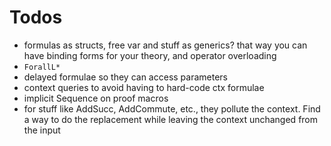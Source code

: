 # Todos

* formulas as structs, free var and stuff as generics? that way you can have binding forms for your theory, and operator overloading
* `ForallL*`
* delayed formulae so they can access parameters
* context queries to avoid having to hard-code ctx formulae
* implicit Sequence on proof macros
* for stuff like AddSucc, AddCommute, etc., they pollute the context. Find a way to do the replacement while leaving the context unchanged from the input

